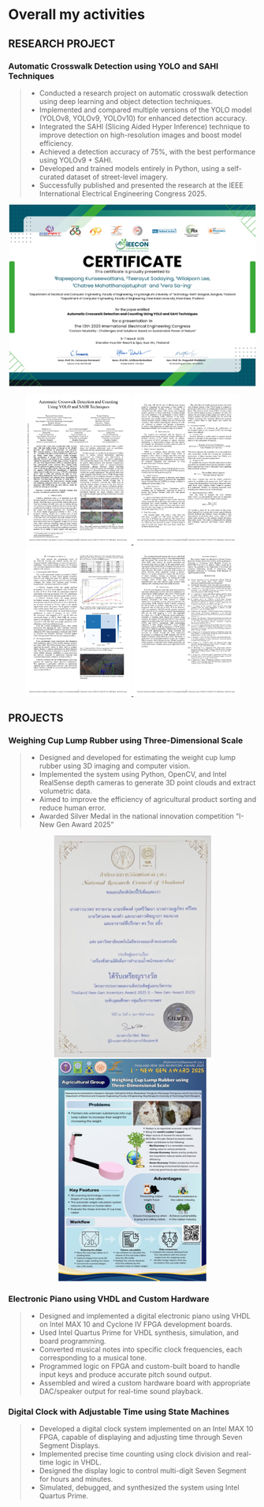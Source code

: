 # **Overall my activities**

## **RESEARCH  PROJECT**
### **Automatic Crosswalk Detection using YOLO and SAHI Techniques**
>* Conducted a research project on automatic crosswalk detection using deep learning and object detection techniques.
>* Implemented and compared multiple versions of the YOLO model (YOLOv8, YOLOv9, YOLOv10) for enhanced detection accuracy.
>* Integrated the SAHI (Slicing Aided Hyper Inference) technique to improve detection on high-resolution images and boost model efficiency.
>* Achieved a detection accuracy of 75%, with the best performance using YOLOv9 + SAHI.
>* Developed and trained models entirely in Python, using a self-curated dataset of street-level imagery.
>* Successfully published and presented the research at the IEEE International Electrical Engineering Congress 2025.

<p align="center" >
  <img src="IEECON2025/001certificate.jpg" alt="alt text" width="500" />
</p>
<p align="center" >
  <a href="IEECON2025/006full_Paper.pdf" target="_blank">
    <img src="IEECON2025/002paper.jpg" width="215" />
    <img src="IEECON2025/003paper.jpg" width="215" />
    <img src="IEECON2025/004paper.jpg" width="215" />
    <img src="IEECON2025/005paper.jpg" width="215" />
  </a>
</p>

## **PROJECTS**
### **Weighing Cup Lump Rubber using Three-Dimensional Scale**
>* Designed and developed for estimating the weight cup lump rubber using 3D imaging and computer vision.
>* Implemented the system using Python, OpenCV, and Intel RealSense depth cameras to generate 3D point clouds and extract volumetric data.
>* Aimed to improve the efficiency of agricultural product sorting and reduce human error.
>* Awarded Silver Medal in the national innovation competition “I-New Gen Award 2025”

<p align="center" >
  <img src="I_NEW_GEN_AWARD2025/001certificate.png" width="319" />
  <img src="I_NEW_GEN_AWARD2025/002poster.jpg" width="300" />
</p>

### **Electronic Piano using VHDL and Custom Hardware**
>* Designed and implemented a digital electronic piano using VHDL on Intel MAX 10 and Cyclone IV FPGA development boards.
>* Used Intel Quartus Prime for VHDL synthesis, simulation, and board programming.
>* Converted musical notes into specific clock frequencies, each corresponding to a musical tone.
>* Programmed logic on FPGA and custom-built board to handle input keys and produce accurate pitch sound output.
>* Assembled and wired a custom hardware board with appropriate DAC/speaker output for real-time sound playback.

### **Digital Clock with Adjustable Time using State  Machines**
>* Developed a digital clock system implemented on an Intel MAX 10 FPGA, capable of displaying and adjusting time through Seven Segment Displays.
>* Implemented precise time counting using clock division and real-time logic in VHDL.
>* Designed the display logic to control multi-digit Seven Segment for hours and minutes.
>* Simulated, debugged, and synthesized the system using Intel Quartus Prime.
